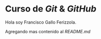# Curso de _Git_ & _GitHub_

Hola soy Francisco Gallo Ferizzola.

Agregando mas contenido al _README.md_